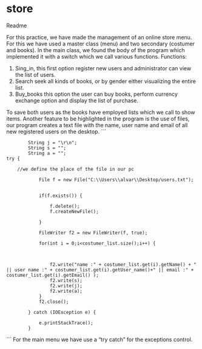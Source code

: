 # store
Readme

For this practice, we have made the management of an online store menu. For this we have used a master class (menu) and two secondary (costumer and books).
In the main class, we found the body of the program which implemented it with a switch which we call various functions.
 Functions:
1.	Sing_in, this first option register new users and administrator can view the list of users.
2.	Search seek all kinds of books, or by gender either visualizing the entire list. 
3.	Buy_books this option the user can buy books, perform currency exchange option and display the list of purchase.   

To save both users as the books have employed lists which we call to show items. 
Another feature to be highlighted in the program is the use of files, our program creates a text file with the name, user name and email of all new registered users on the desktop.
´´´
		
			String j = "\r\n";
			String s = "";
			String a = "";
	try {
				
		//we define the place of the file in our pc
				
				File f = new File("C:\\Users\\alvar\\Desktop/users.txt");
				
				
				if(f.exists()) {
					
					f.delete();
					f.createNewFile();
					
				}
	
				FileWriter f2 = new FileWriter(f, true);

				for(int i = 0;i<costumer_list.size();i++) {
					
					

					f2.write("name :" + costumer_list.get(i).getName() + " || user name :" + costumer_list.get(i).getUser_name()+" || email :" + costumer_list.get(i).getEmail() );
					f2.write(s);
					f2.write(j);
					f2.write(a);
				}
				f2.close();

			} catch (IOException e) {
			
				e.printStackTrace();
			}
´´´
For the main menu we have use a “try catch” for the exceptions control.
